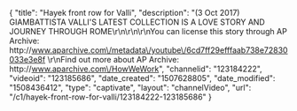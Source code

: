 {
    "title": "Hayek front row for Valli",
    "description": "(3 Oct 2017) GIAMBATTISTA VALLI'S LATEST COLLECTION IS A LOVE STORY AND JOURNEY THROUGH ROME\r\n\r\n\r\nYou can license this story through AP Archive: http:\/\/www.aparchive.com\/metadata\/youtube\/6cd7ff29efffaab738e72830033e3e8f \r\nFind out more about AP Archive: http:\/\/www.aparchive.com\/HowWeWork",
    "channelid": "123184222",
    "videoid": "123185686",
    "date_created": "1507628805",
    "date_modified": "1508436412",
    "type": "captivate",
    "layout": "channelVideo",
    "url": "\/c1\/hayek-front-row-for-valli\/123184222-123185686"
}
